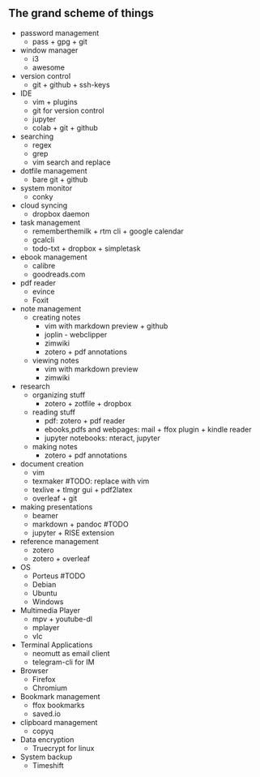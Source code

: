 ## The grand scheme of things

+ password management
	+ pass + gpg + git
+ window manager
	+ i3
	+ awesome
+ version control
	+ git + github + ssh-keys
+ IDE
	+ vim + plugins
	+ git for version control
	+ jupyter
	+ colab + git + github
+ searching
	+ regex
	+ grep
	+ vim search and replace
+ dotfile management
	+ bare git + github
+ system monitor
	+ conky
+ cloud syncing
	+ dropbox daemon
+ task management
	+ rememberthemilk + rtm cli + google calendar
	+ gcalcli
	+ todo-txt + dropbox + simpletask
+ ebook management
	+ calibre
	+ goodreads.com
+ pdf reader
	+ evince
	+ Foxit
+ note management
	+ creating notes
		+ vim with markdown preview + github
		+ joplin - webclipper
		+ zimwiki
		+ zotero + pdf annotations
	+ viewing notes
		+ vim with markdown preview
		+ zimwiki
+ research
	+ organizing stuff
		+ zotero + zotfile + dropbox
	+ reading stuff
		+ pdf: zotero + pdf reader
		+ ebooks,pdfs and webpages: mail + ffox plugin + kindle reader
		+ jupyter notebooks: nteract, jupyter
	+ making notes
		+ zotero + pdf annotations
+ document creation
	+ vim
	+ texmaker #TODO: replace with vim
	+ texlive + tlmgr gui + pdf2latex
	+ overleaf + git
+ making presentations
	+ beamer
	+ markdown + pandoc #TODO
	+ jupyter + RISE extension
+ reference management
	+ zotero
	+ zotero + overleaf
+ OS
	+ Porteus #TODO
	+ Debian
	+ Ubuntu
	+ Windows
+ Multimedia Player
	+ mpv + youtube-dl
	+ mplayer
	+ vlc
+ Terminal Applications
	+ neomutt as email client
	+ telegram-cli for IM
+ Browser
	+ Firefox
	+ Chromium
+ Bookmark management
	+ ffox bookmarks
	+ saved.io
+ clipboard management
	+ copyq
+ Data encryption
	+ Truecrypt for linux
+ System backup
	+ Timeshift

